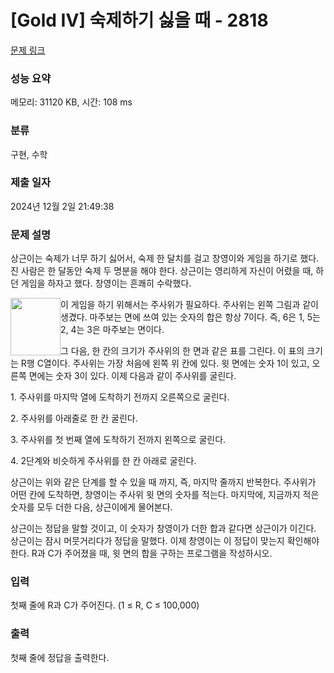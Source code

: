 # [Gold IV] 숙제하기 싫을 때 - 2818 

[문제 링크](https://www.acmicpc.net/problem/2818) 

### 성능 요약

메모리: 31120 KB, 시간: 108 ms

### 분류

구현, 수학

### 제출 일자

2024년 12월 2일 21:49:38

### 문제 설명

<p>상근이는 숙제가 너무 하기 싫어서, 숙제 한 달치를 걸고 창영이와 게임을 하기로 했다. 진 사람은 한 달동안 숙제 두 명분을 해야 한다. 상근이는 영리하게 자신이 어렸을 때, 하던 게임을 하자고 했다. 창영이는 흔쾌히 수락했다.</p>

<p><img alt="" src="https://upload.acmicpc.net/358e7e2d-67c1-420e-8eae-3c2721b0899c/-/preview/" style="width: 80px; height: 92px; float: left;">이 게임을 하기 위해서는 주사위가 필요하다. 주사위는 왼쪽 그림과 같이 생겼다. 마주보는 면에 쓰여 있는 숫자의 합은 항상 7이다. 즉, 6은 1, 5는 2, 4는 3은 마주보는 면이다.</p>

<p>그 다음, 한 칸의 크기가 주사위의 한 면과 같은 표를 그린다. 이 표의 크기는 R행 C열이다. 주사위는 가장 처음에 왼쪽 위 칸에 있다. 윗 면에는 숫자 1이 있고, 오른쪽 면에는 숫자 3이 있다. 이제 다음과 같이 주사위를 굴린다.</p>

<p>1. 주사위를 마지막 열에 도착하기 전까지 오른쪽으로 굴린다.</p>

<p>2. 주사위를 아래줄로 한 칸 굴린다.</p>

<p>3. 주사위를 첫 번째 열에 도착하기 전까지 왼쪽으로 굴린다.</p>

<p>4. 2단계와 비슷하게 주사위를 한 칸 아래로 굴린다.</p>

<p>상근이는 위와 같은 단계를 할 수 있을 때 까지, 즉, 마지막 줄까지 반복한다. 주사위가 어떤 칸에 도착하면, 창영이는 주사위 윗 면의 숫자를 적는다. 마지막에, 지금까지 적은 숫자를 모두 더한 다음, 상근이에게 물어본다.</p>

<p>상근이는 정답을 말할 것이고, 이 숫자가 창영이가 더한 합과 같다면 상근이가 이긴다. 상근이는 잠시 머뭇거리다가 정답을 말했다. 이제 창영이는 이 정답이 맞는지 확인해야 한다. R과 C가 주어졌을 때, 윗 면의 합을 구하는 프로그램을 작성하시오.</p>

### 입력 

 <p>첫째 줄에 R과 C가 주어진다. (1 ≤ R, C ≤ 100,000)</p>

### 출력 

 <p>첫째 줄에 정답을 출력한다.</p>

